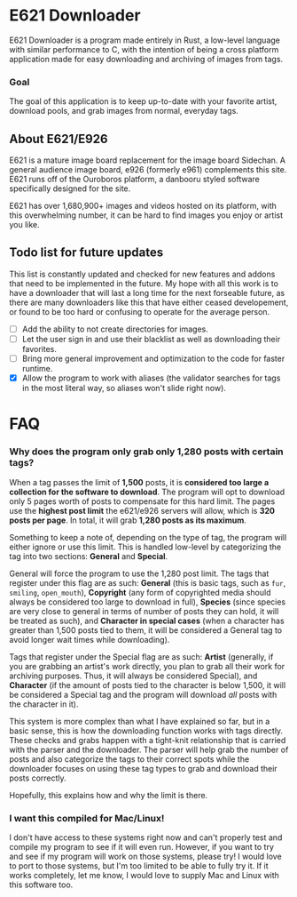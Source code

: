 # E621 Downloader

E621 Downloader is a program made entirely in Rust, a low-level language with similar performance to C, with the intention of being a cross platform application made for easy downloading and archiving of images from tags.

### Goal

The goal of this application is to keep up-to-date with your favorite artist, download pools, and grab images from normal, everyday tags.

## About E621/E926

E621 is a mature image board replacement for the image board Sidechan. A general audience image board, e926 (formerly e961) complements this site. E621 runs off of the Ouroboros platform, a danbooru styled software specifically designed for the site.

E621 has over 1,680,900+ images and videos hosted on its platform, with this overwhelming number, it can be hard to find images you enjoy or artist you like.

## Todo list for future updates

This list is constantly updated and checked for new features and addons that need to be implemented in the future. My hope with all this work is to have a downloader that will last a long time for the next forseable future, as there are many downloaders like this that have either ceased developement, or found to be too hard or confusing to operate for the average person.

 - [ ] Add the ability to not create directories for images.
 - [ ] Let the user sign in and use their blacklist as well as downloading their favorites.
 - [ ] Bring more general improvement and optimization to the code for faster runtime.
 - [x] Allow the program to work with aliases (the validator searches for tags in the most literal way, so aliases won't slide right now).

# FAQ

### Why does the program only grab only 1,280 posts with certain tags?

When a tag passes the limit of **1,500** posts, it is **considered too large a collection for the software to download**. The program will opt to download only 5 pages worth of posts to compensate for this hard limit. The pages use the **highest post limit** the e621/e926 servers will allow, which is **320 posts per page**. In total, it will grab **1,280 posts as its maximum**.

Something to keep a note of, depending on the type of tag, the program will either ignore or use this limit. This is handled low-level by categorizing the tag into two sections: **General** and **Special**.

General will force the program to use the 1,280 post limit. The tags that register under this flag are as such: **General** (this is basic tags, such as `fur`, `smiling`, `open_mouth`), **Copyright** (any form of copyrighted media should always be considered too large to download in full), **Species** (since species are very close to general in terms of number of posts they can hold, it will be treated as such), and **Character in special cases** (when a character has greater than 1,500 posts tied to them, it will be considered a General tag to avoid longer wait times while downloading).

Tags that register under the Special flag are as such: **Artist** (generally, if you are grabbing an artist's work directly, you plan to grab all their work for archiving purposes. Thus, it will always be considered Special), and **Character** (if the amount of posts tied to the character is below 1,500, it will be considered a Special tag and the program will download _all_ posts with the character in it).

This system is more complex than what I have explained so far, but in a basic sense, this is how the downloading function works with tags directly. These checks and grabs happen with a tight-knit relationship that is carried with the parser and the downloader. The parser will help grab the number of posts and also categorize the tags to their correct spots while the downloader focuses on using these tag types to grab and download their posts correctly.

Hopefully, this explains how and why the limit is there.

### I want this compiled for Mac/Linux!

I don't have access to these systems right now and can't properly test and compile my program to see if it will even run. However, if you want to try and see if my program will work on those systems, please try! I would love to port to those systems, but I'm too limited to be able to fully try it. If it works completely, let me know, I would love to supply Mac and Linux with this software too.

